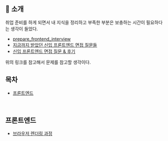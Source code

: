 ## 🙇 소개

취업 준비를 하게 되면서 내 지식을 정리하고 부족한 부분은 보충하는 시간이 필요하다는 생각이 들었다.

- [prepare_frontend_interview](https://github.com/junh0328/prepare_frontend_interview)
- [지금까지 받았던 신입 프론트엔드 면접 질문들](https://velog.io/@arthur/%EC%A7%80%EA%B8%88%EA%B9%8C%EC%A7%80-%EB%B0%9B%EC%95%98%EB%8D%98-%EC%8B%A0%EC%9E%85-%ED%94%84%EB%A1%A0%ED%8A%B8%EC%97%94%EB%93%9C-%EB%A9%B4%EC%A0%91-%EC%A7%88%EB%AC%B8%EB%93%A4)
- [신입 프론트엔드 면접 질문 & 후기](https://velog.io/@devfrank9/%EC%8B%A0%EC%9E%85-%ED%94%84%EB%A1%A0%ED%8A%B8%EC%97%94%EB%93%9C-%EB%A9%B4%EC%A0%91-%EC%A7%88%EB%AC%B8-%ED%9B%84%EA%B8%B0-22.02.03)

위의 링크를 참고해서 문제를 참고할 생각이다.
<br />

## 목차

- [프론트엔드](#프론트엔드)

<br />

## 프론트엔드

- [브라우저 렌더링 과정](https://github.com/HyungJun-Yoo/Frontend-Interview/blob/main/프론트엔드/브라우저%20렌더링%20과정.md)
